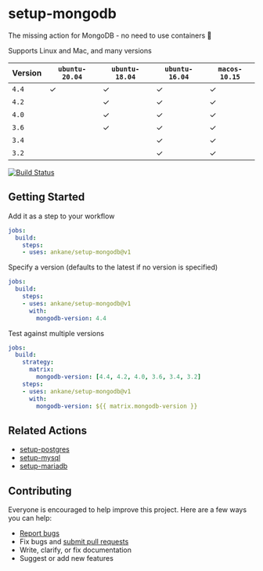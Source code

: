 # setup-mongodb

The missing action for MongoDB - no need to use containers :tada:

Supports Linux and Mac, and many versions

Version | `ubuntu-20.04` | `ubuntu-18.04` | `ubuntu-16.04` | `macos-10.15`
--- | --- | --- | --- | ---
`4.4` | ✓ | ✓ | ✓ | ✓
`4.2` | | ✓ | ✓ | ✓
`4.0` | | ✓ | ✓ | ✓
`3.6` | | ✓ | ✓ | ✓
`3.4` | | | ✓ | ✓
`3.2` | | | ✓ | ✓

[![Build Status](https://github.com/ankane/setup-mongodb/workflows/build/badge.svg?branch=v1)](https://github.com/ankane/setup-mongodb/actions)

## Getting Started

Add it as a step to your workflow

```yml
jobs:
  build:
    steps:
    - uses: ankane/setup-mongodb@v1
```

Specify a version (defaults to the latest if no version is specified)

```yml
jobs:
  build:
    steps:
    - uses: ankane/setup-mongodb@v1
      with:
        mongodb-version: 4.4
```

Test against multiple versions

```yml
jobs:
  build:
    strategy:
      matrix:
        mongodb-version: [4.4, 4.2, 4.0, 3.6, 3.4, 3.2]
    steps:
    - uses: ankane/setup-mongodb@v1
      with:
        mongodb-version: ${{ matrix.mongodb-version }}
```

## Related Actions

- [setup-postgres](https://github.com/ankane/setup-postgres)
- [setup-mysql](https://github.com/ankane/setup-mysql)
- [setup-mariadb](https://github.com/ankane/setup-mariadb)

## Contributing

Everyone is encouraged to help improve this project. Here are a few ways you can help:

- [Report bugs](https://github.com/ankane/setup-mongodb/issues)
- Fix bugs and [submit pull requests](https://github.com/ankane/setup-mongodb/pulls)
- Write, clarify, or fix documentation
- Suggest or add new features
